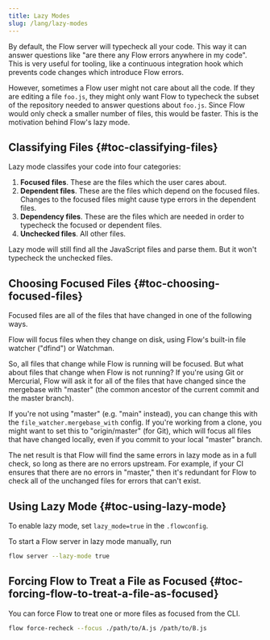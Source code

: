 ```yaml
---
title: Lazy Modes
slug: /lang/lazy-modes
---
```


By default, the Flow server will typecheck all your code. This way it can answer
questions like "are there any Flow errors anywhere in my code". This is very
useful for tooling, like a continuous integration hook which prevents code
changes which introduce Flow errors.

However, sometimes a Flow user might not care about all the code. If they are
editing a file `foo.js`, they might only want Flow to typecheck the subset of
the repository needed to answer questions about `foo.js`. Since Flow would only
check a smaller number of files, this would be faster. This is the motivation
behind Flow's lazy mode.

## Classifying Files {#toc-classifying-files}

Lazy mode classifes your code into four categories:

1. **Focused files**. These are the files which the user cares about.
2. **Dependent files**. These are the files which depend on the focused files.
Changes to the focused files might cause type errors in the dependent files.
3. **Dependency files**. These are the files which are needed in order to
typecheck the focused or dependent files.
4. **Unchecked files**. All other files.

Lazy mode will still find all the JavaScript files and parse them. But it won't
typecheck the unchecked files.

## Choosing Focused Files {#toc-choosing-focused-files}

Focused files are all of the files that have changed in one of the following ways.

Flow will focus files when they change on disk, using Flow's built-in file watcher
("dfind") or Watchman.

So, all files that change while Flow is running will be focused. But what about
files that change when Flow is not running? If you're using Git or Mercurial,
Flow will ask it for all of the files that have changed since the mergebase
with "master" (the common ancestor of the current commit and the master branch).

If you're not using "master" (e.g. "main" instead), you can change this with
the `file_watcher.mergebase_with` config. If you're working from a clone, you
might want to set this to "origin/master" (for Git), which will focus all files
that have changed locally, even if you commit to your local "master" branch.

The net result is that Flow will find the same errors in lazy mode as in a full
check, so long as there are no errors upstream. For example, if your CI ensures
that there are no errors in "master," then it's redundant for Flow to check all
of the unchanged files for errors that can't exist.

## Using Lazy Mode {#toc-using-lazy-mode}

To enable lazy mode, set `lazy_mode=true` in the `.flowconfig`.

To start a Flow server in lazy mode manually, run

```bash
flow server --lazy-mode true
```

## Forcing Flow to Treat a File as Focused {#toc-forcing-flow-to-treat-a-file-as-focused}

You can force Flow to treat one or more files as focused from the CLI.

```bash
flow force-recheck --focus ./path/to/A.js /path/to/B.js
```
